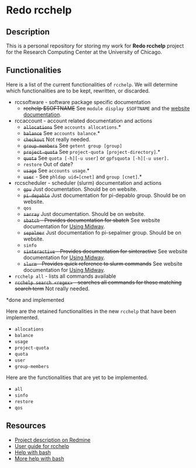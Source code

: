 # Redo rcchelp

## Description

This is a personal repository for storing my work for **Redo rcchelp** project for the Research Computing Center at the University of Chicago.

## Functionalities

Here is a list of the current functionalities of `rcchelp`. We will determine which functionalities are to be kept, rewritten, or discarded.

* rccsoftware - software package specific documentation
  * ~~rcchelp $SOFTNAME~~ See `module display $SOFTNAME` and the [website documentation](https://rcc.uchicago.edu/docs/).
* rccaccount - account related documentation and actions
  * ~~`allocations`~~ See `accounts allocations`.*
  * ~~`balance`~~ See `accounts balance`.*
  * ~~`checkout`~~ Not really needed.
  * ~~`group-members`~~ See `getent group [group]`
  * ~~`project-quota`~~ See `project-quota [project-directory]`.*
  * ~~`quota`~~ See `quota [-h][-u user]` or `gpfsquota [-h][-u user].`
  * `restore` Out of date?
  * ~~`usage`~~ See `accounts usage`.*
  * ~~`user`~~ - See `phldap uid=[cnet]` and `group [cnet]`.*
* rccscheduler - scheduler (slurm) documentation and actions
  * ~~`gpu`~~ Just documentation. Should be on website.
  * ~~`pi-depablo`~~ Just documentation for pi-depablo group. Should be on website.
  * `qos`
  * ~~`sarray`~~ Just documentation. Should be on website.
  * ~~`sbatch` - Provides documentation for sbatch~~ See website documentation for [Using Midway](https://rcc.uchicago.edu/docs/using-midway/index.html).
  * ~~`sepalmer`~~ Just documentation fo pi-sepalmer group. Should be on website.
  * `sinfo`
  * ~~`sinteractive` - Provides documentation for sinteractive~~ See website documentation for [Using Midway](https://rcc.uchicago.edu/docs/using-midway/index.html).
  * ~~`slurm` - Provides quick reference to slurm commands~~ See website documentation for [Using Midway](https://rcc.uchicago.edu/docs/using-midway/index.html).
* `rcchelp all` - lists all commands available
* ~~`rcchelp search <regex>` - searches all commands for those matching search term~~ Not really needed.

\*done and implemented

Here are the retained functionalities in the new `rcchelp` that have been implemented.

* `allocations`
* `balance`
* `usage`
* `project-quota`
* `quota`
* `user`
* `group-members`

Here are the functionalities that are yet to be implemented.
* `all`
* `sinfo`
* `restore`
* `qos`

## Resources

* [Project description on Redmine](https://w3.rcc.uchicago.edu/redmine/projects/rcc/wiki/Redo_rcchelp)
* [User guide for rcchelp](https://w3.rcc.uchicago.edu/redmine/projects/rcc/wiki/Rcchelp_User_Guide)
* [Help with bash](http://tldp.org/HOWTO/Bash-Prog-Intro-HOWTO.html)
* [More help with bash](http://tldp.org/LDP/Bash-Beginners-Guide/html/index.html)
